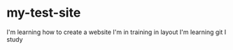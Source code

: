 # my-test-site
I'm learning how to create a website
I'm in training in layout
I'm learning git
I study